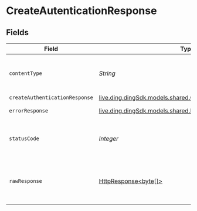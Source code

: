 # CreateAutenticationResponse


## Fields

| Field                                                                                                                    | Type                                                                                                                     | Required                                                                                                                 | Description                                                                                                              |
| ------------------------------------------------------------------------------------------------------------------------ | ------------------------------------------------------------------------------------------------------------------------ | ------------------------------------------------------------------------------------------------------------------------ | ------------------------------------------------------------------------------------------------------------------------ |
| `contentType`                                                                                                            | *String*                                                                                                                 | :heavy_check_mark:                                                                                                       | HTTP response content type for this operation                                                                            |
| `createAuthenticationResponse`                                                                                           | [live.ding.dingSdk.models.shared.CreateAuthenticationResponse](../../models/shared/CreateAuthenticationResponse.md)      | :heavy_minus_sign:                                                                                                       | OK                                                                                                                       |
| `errorResponse`                                                                                                          | [live.ding.dingSdk.models.shared.ErrorResponse](../../models/shared/ErrorResponse.md)                                    | :heavy_minus_sign:                                                                                                       | Bad Request                                                                                                              |
| `statusCode`                                                                                                             | *Integer*                                                                                                                | :heavy_check_mark:                                                                                                       | HTTP response status code for this operation                                                                             |
| `rawResponse`                                                                                                            | [HttpResponse<byte[]>](https://docs.oracle.com/en/java/javase/11/docs/api/java.net.http/java/net/http/HttpResponse.html) | :heavy_minus_sign:                                                                                                       | Raw HTTP response; suitable for custom response parsing                                                                  |